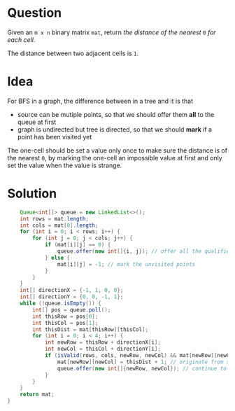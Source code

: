 # Question

Given an `m x n` binary matrix `mat`, return *the distance of the nearest* `0` *for each cell*.

The distance between two adjacent cells is `1`.

# Idea

For BFS in a graph, the difference between in a tree and it is that

- source can be mutiple points, so that we should offer them **all** to the queue at first
- graph is undirected but tree is directed, so that we should **mark** if a point has been visited yet

The one-cell should be set a value only once to make sure the distance is of the nearest `0`, by marking the one-cell an impossible value at first and only set the value when the value is strange.

# Solution

```java
    Queue<int[]> queue = new LinkedList<>();
    int rows = mat.length;
    int cols = mat[0].length;
    for (int i = 0; i < rows; i++) {
        for (int j = 0; j < cols; j++) {
            if (mat[i][j] == 0) {
                queue.offer(new int[]{i, j}); // offer all the qualified source points
            } else {
                mat[i][j] = -1; // mark the unvisited points
            }
        }
    }
    int[] directionX = {-1, 1, 0, 0};
    int[] directionY = {0, 0, -1, 1};
    while (!queue.isEmpty()) {
        int[] pos = queue.poll();
        int thisRow = pos[0];
        int thisCol = pos[1];
        int thisDist = mat[thisRow][thisCol];
        for (int i = 0; i < 4; i++) {
            int newRow = thisRow + directionX[i];
            int newCol = thisCol + directionY[i];
            if (isValid(rows, cols, newRow, newCol) && mat[newRow][newCol] == -1) {
                mat[newRow][newCol] = thisDist + 1; // originate from source points 0-cell
                queue.offer(new int[]{newRow, newCol}); // continue to expand
            }
        }
    }
    return mat;
}
```
